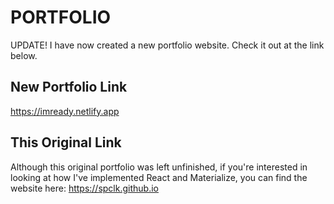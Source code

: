 # PORTFOLIO

UPDATE! I have now created a new portfolio website. Check it out at the link below. 

## New Portfolio Link

https://imready.netlify.app

## This Original Link

Although this original portfolio was left unfinished, if you're interested in looking at how I've implemented React and Materialize, you can find the website here: https://spclk.github.io


